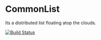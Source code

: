 CommonList
===========

Its a distributed list floating atop the clouds.

[![Build Status](https://travis-ci.org/CSHsf/CommonList.png?branch=develop)](https://travis-ci.org/CSHsf/CommonList)
